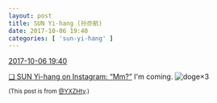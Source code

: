 ```yaml
---
layout: post
title: SUN Yi-hang (孙亦航)
date: 2017-10-06 19:40
categories: [ 'sun-yi-hang' ]
---
```


<div class="weibo-info">
  <a href="http://weibo.com/2565158051/Fp9grs29T">2017-10-06 19:40</a>
</div>

[❏ SUN Yi-hang on Instagram: “Mm?”](https://www.instagram.com/p/BZ57dgTjlr7/) I'm coming. ![doge](http://img.t.sinajs.cn/t4/appstyle/expression/ext/normal/b6/doge_org.gif)×3

<!-- more -->

<small>(This post is from [@YXZHty](http://weibo.com/2565158051).)</small>
